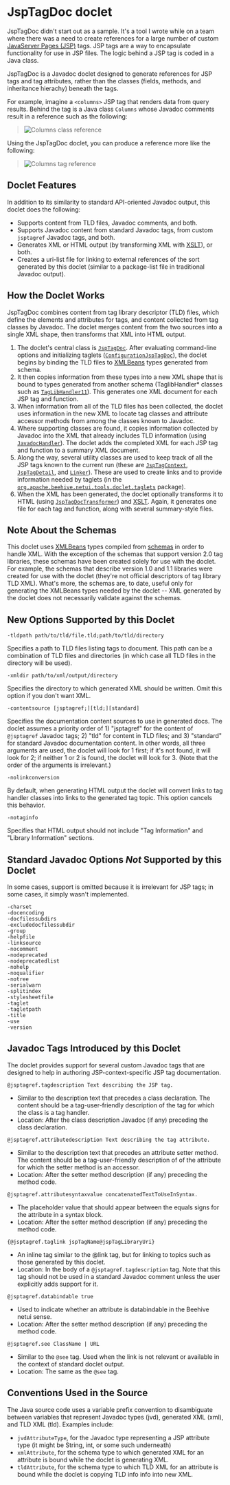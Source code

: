 # JspTagDoc doclet

JspTagDoc didn't start out as a sample. It's a tool I wrote while on a team where there was a need to create references for a large number of custom [JavaServer Pages (JSP)](https://en.wikipedia.org/wiki/JavaServer_Pages) tags. JSP tags are a way to encapsulate functionality for use in JSP files. The logic behind a JSP tag is coded in a Java class.

JspTagDoc is a Javadoc doclet designed to generate references for JSP tags and tag attributes, rather than the classes (fields, methods, and inheritance hierachy) beneath the tags.

For example, imagine a `<columns>` JSP tag that renders data from query results. Behind the tag is a Java class `Columns` whose Javadoc comments result in a reference such as the following:

> ![Columns class reference](images/columns-classref.png)

Using the JspTagDoc doclet, you can produce a reference more like the following:

> ![Columns tag reference](images/columns-jsptagref.png)

## Doclet Features

In addition to its similarity to standard API-oriented Javadoc output, this doclet does the following:

- Supports content from TLD files, Javadoc comments, and both.
- Supports Javadoc content from standard Javadoc tags, from custom `jsptagref` Javadoc tags, and both.
- Generates XML or HTML output (by transforming XML with [XSLT](xslt/)), or both.
- Creates a uri-list file for linking to external references of the sort generated by this doclet (similar to a package-list file in traditional Javadoc output).

## How the Doclet Works

JspTagDoc combines content from tag library descriptor (TLD) files, which define the elements and attributes for tags, and content collected from tag classes by Javadoc. The doclet merges content from the two sources into a single XML shape, then transforms that XML into HTML output.

1. The doclet's central class is [`JspTagDoc`](src/org/apache/beehive/netui/tools/doclet/jsptagref/JspTagDoc.java). After evaluating command-line options and initializing taglets ([`ConfigurationJspTagDoc`](src/org/apache/beehive/netui/tools/doclet/jsptagref/ConfigurationJspTagDoc.java)), the doclet begins by binding the TLD files to [XMLBeans]() types generated from schema.
2. It then copies information from these types into a new XML shape that is bound to types generated from another schema (TaglibHandler* classes such as [`TagLibHandler11`](src/org/apache/beehive/netui/tools/doclet/jsptagref/TagLibHandler11.java)). This generates one XML document for each JSP tag and function.
3. When information from all of the TLD files has been collected, the doclet uses information in the new XML to locate tag classes and attribute accessor methods from among the classes known to Javadoc.
4. Where supporting classes are found, it copies information collected by Javadoc into the XML that already includes TLD information (using [`JavadocHandler`](src/org/apache/beehive/netui/tools/doclet/jsptagref/JavadocHandler.java)). The doclet adds the completed XML for each JSP tag and function to a summary XML document.
5. Along the way, several utility classes are used to keep track of all the JSP tags known to the current run (these are [`JspTagContext`](src/org/apache/beehive/netui/tools/doclet/jsptagref/JspTagContext.java), [`JspTagDetail`](src/org/apache/beehive/netui/tools/doclet/jsptagref/JspTagDetail.java), and [`Linker`](src/org/apache/beehive/netui/tools/doclet/jsptagref/Linker.java)). These are used to create links and to provide information needed by taglets (in the [`org.apache.beehive.netui.tools.doclet.taglets`](src/org/apache/beehive/netui/tools/doclet/taglets/) package).
6. When the XML has been generated, the doclet optionally transforms it to HTML (using [`JspTagDocTransformer`](src/org/apache/beehive/netui/tools/doclet/jsptagref/JspTagDocTransformer.java)) and [XSLT](xslt/). Again, it generates one file for each tag and function, along with several summary-style files.

## Note About the Schemas

This doclet uses [XMLBeans](https://xmlbeans.apache.org/index.html) types compiled from [schemas](schema/) in order to handle XML. With the exception of the schemas that support version 2.0 tag libraries, these schemas have been created solely for use with the doclet. For example, the schemas that describe version 1.0 and 1.1 libraries were created for use with the doclet (they're not official descriptors of tag library TLD XML). What's more, the schemas are, to date, useful only for generating the XMLBeans types needed by the doclet -- XML generated by the doclet does not necessarily validate against the schemas.

## New Options Supported by this Doclet

`-tldpath path/to/tld/file.tld;path/to/tld/directory`

Specifies a path to TLD files listing tags to document.
This path can be a combination of TLD files and directories (in which
case all TLD files in the directory will be used).

`-xmldir path/to/xml/output/directory`

Specifies the directory to which generated XML should be
written. Omit this option if you don't want XML.

`-contentsource [jsptagref;][tld;][standard]`

Specifies the documentation content sources to use in 
generated docs. The doclet assumes a priority order of 1) "jsptagref" for
the content of `@jsptagref` Javadoc tags; 2) "tld" for content in TLD
files; and 3) "standard" for standard Javadoc documentation content. In 
other words, all three arguments are used, the doclet will look for 1 first;
if it's not found, it will look for 2; if neither 1 or 2 is found, the 
doclet will look for 3. (Note that the order of the arguments is irrelevant.)

`-nolinkconversion`

By default, when generating HTML output the doclet will 
convert links to tag handler classes into links to the generated tag topic.
This option cancels this behavior.
  
`-notaginfo`

Specifies that HTML output should not include "Tag Information"
and "Library Information" sections.

## Standard Javadoc Options *Not* Supported by this Doclet

In some cases, support is omitted because it is irrelevant for JSP tags; in some cases, it simply wasn't implemented.

```
-charset
-docencoding
-docfilessubdirs
-excludedocfilessubdir
-group
-helpfile
-linksource
-nocomment
-nodeprecated
-nodeprecatedlist
-nohelp
-noqualifier
-notree
-serialwarn
-splitindex
-stylesheetfile
-taglet
-tagletpath
-title
-use
-version
```

## Javadoc Tags Introduced by this Doclet

The doclet provides support for several custom Javadoc tags that are designed
to help in authoring JSP-context-specific JSP tag documentation. 

`@jsptagref.tagdescription Text describing the JSP tag.`

- Similar to the description text that precedes a class declaration. The content should be a tag-user-friendly description of  the tag for which the class is a tag handler.
- Location: After the class description Javadoc (if any) preceding the class declaration.

`@jsptagref.attributedescription Text describing the tag attribute.`

- Similar to the description text that precedes an attribute setter method. The content should be a tag-user-friendly description of of the attribute for which the setter method is an accessor.
- Location: After the setter method description (if any) preceding the method code.

`@jsptagref.attributesyntaxvalue concatenatedTextToUseInSyntax.`

- The placeholder value that should appear between the equals signs for the attribute in a syntax block.
- Location: After the setter method description (if any) preceding the method code.

`{@jsptagref.taglink jspTagName@jspTagLibraryUri}`

- An inline tag similar to the @link tag, but for linking to topics such as those generated by this doclet. 
- Location: In the body of a `@jsptagref.tagdescription` tag. Note that this tag should not be used in a standard Javadoc comment unless the user explicitly adds support for it.
 
`@jsptagref.databindable true`

- Used to indicate whether an attribute is databindable in the Beehive netui sense.
- Location: After the setter method description (if any) preceding the method code.

`@jsptagref.see ClassName | URL`

- Similar to the `@see` tag. Used when the link is not relevant or available in the context of standard doclet output.
- Location: The same as the `@see` tag. 

## Conventions Used in the Source

The Java source code uses a variable prefix convention to disambiguate between variables that represent Javadoc types (jvd), generated XML (xml), and TLD XML (tld). Examples include:

- `jvdAttributeType`, for the Javadoc type representing a JSP attribute type (it might be String, int, or some such underneath)
- `xmlAttribute`, for the schema type to which generated XML for an attribute is bound while the doclet is generating XML.
- `tldAttribute`, for the schema type to which TLD XML for an attribute is bound while the doclet is copying TLD info info into new XML.